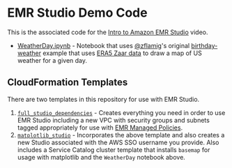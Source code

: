 # EMR Studio Demo Code

This is the associated code for the [Intro to Amazon EMR Studio](https://youtu.be/oVgyL5W9FPU) video.

- [WeatherDay.ipynb](WeatherDay.ipynb) - Notebook that uses [@zflamig](https://github.com/zflamig)'s original [birthday-weather](https://github.com/zflamig/birthday-weather) example that uses [ERA5 Zaar data](https://registry.opendata.aws/ecmwf-era5/) to draw a map of US weather for a given day.

## CloudFormation Templates

There are two templates in this repository for use with EMR Studio.

1. [`full_studio_dependencies`](./cloudformation/full_studio_dependencies.cfn.yaml) - Creates everything you need in order to use EMR Studio including a new VPC with security groups and subnets tagged appropriately for use with [EMR Managed Policies](https://docs.aws.amazon.com/emr/latest/ManagementGuide/emr-managed-iam-policies.html).
2. [`matplotlib_studio`](./cloudformation/matplotlib_studio.cfn.yaml) - Incorporates the above template and also creates a new Studio associated with the AWS SSO username you provide. Also includes a Service Catalog cluster template that installs `basemap` for usage with matplotlib and the `WeatherDay` notebook above.